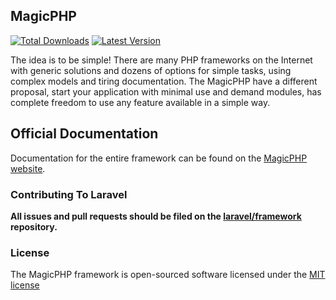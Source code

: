 ## MagicPHP

[![Total Downloads](https://img.shields.io/packagist/dm/magicphp/framework.svg)](https://packagist.org/packages/magicphp/magicphp)
[![Latest Version](http://img.shields.io/github/tag/magicphp/framework.svg)](https://github.com/andrehrf/magicphp/releases)

The idea is to be simple! There are many PHP frameworks on the Internet with generic solutions and dozens of options for simple tasks, using complex models and tiring documentation. The MagicPHP have a different proposal, start your application with minimal use and demand modules, has complete freedom to use any feature available in a simple way.

## Official Documentation

Documentation for the entire framework can be found on the [MagicPHP website](http://laravel.com/docs).

### Contributing To Laravel

**All issues and pull requests should be filed on the [laravel/framework](https://github.com/andrehrf/magicphp) repository.**

### License

The MagicPHP framework is open-sourced software licensed under the [MIT license](http://opensource.org/licenses/MIT)